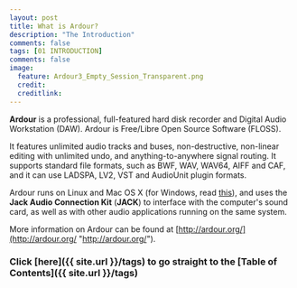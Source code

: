 ```yaml
---
layout: post
title: What is Ardour?
description: "The Introduction"
comments: false 
tags: [01 INTRODUCTION]
comments: false
image:
  feature: Ardour3_Empty_Session_Transparent.png
  credit:  
  creditlink:  
---
```


**Ardour** is a professional, full-featured hard disk recorder
and Digital Audio Workstation (DAW). Ardour is Free/Libre Open Source Software (FLOSS).

It features unlimited audio tracks and buses, non-destructive, non-linear
editing with unlimited undo, and anything-to-anywhere signal routing. It
supports standard file formats, such as BWF, WAV, WAV64, AIFF and CAF,
and it can use LADSPA, LV2, VST and AudioUnit plugin formats.

Ardour runs on Linux and Mac OS X (for Windows, read [this](http://ardour.org/windows.html)), and uses the **Jack Audio Connection
Kit** (**JACK**) to interface with the computer's sound card, as well as
with other audio applications running on the same system.

More information on Ardour can be found at
[http://ardour.org/](http://ardour.org/ "http://ardour.org/").

### Click [here]({{ site.url }}/tags) to go straight to the [Table of Contents]({{ site.url }}/tags)
